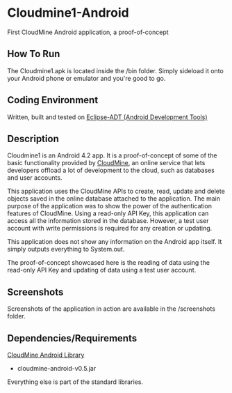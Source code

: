 Cloudmine1-Android
==================

First CloudMine Android application, a proof-of-concept

How To Run
----------

The Cloudmine1.apk is located inside the /bin folder. Simply sideload it onto your Android phone or emulator and you're good to go.

Coding Environment
------------------

Written, built and tested on [Eclipse-ADT (Android Development Tools)](http://developer.android.com/tools/sdk/eclipse-adt.html)

Description
-----------

Cloudmine1 is an Android 4.2 app. It is a proof-of-concept of some of the basic functionality provided by [CloudMine](https://cloudmine.me), an online service that lets developers offload a lot of development to the cloud, such as databases and user accounts.

This application uses the CloudMine APIs to create, read, update and delete objects saved in the online database attached to the application. The main purpose of the application was to show the power of the authentication features of CloudMine. Using a read-only API Key, this application can access all the information stored in the database. However, a test user account with write permissions is required for any creation or updating.

This application does not show any information on the Android app itself. It simply outputs everything to System.out.

The proof-of-concept showcased here is the reading of data using the read-only API Key and updating of data using a test user account.

Screenshots
-----------

Screenshots of the application in action are available in the /screenshots folder.

Dependencies/Requirements
-------------------------

[CloudMine Android Library](https://cloudmine.me/docs/java)
* cloudmine-android-v0.5.jar

Everything else is part of the standard libraries.